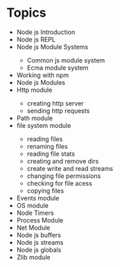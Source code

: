 # Topics
<ul>
<li>Node js Introduction</li>
<li>Node js REPL</li>
<li>Node js Module Systems</li>
<ul>
  <li>Common js module system</li>
  <li>Ecma module system</li>
</ul>
<li>Working with npm</li>
<li>Node js Modules</li>
<li>Http module</li>
 <ul>
 <li>creating http server</li>
 <li>sending http requests</li>
 </ul>
<li>Path module</li>
<li>file system module</li>
 <ul>
 <li>reading files</li>
 <li>renaming files</li>
 <li>reading file stats</li>
 <li>creating and remove dirs</li>
 <li>create write and read streams</li>
 <li>changing file permissions</li>
 <li>checking for file acess</li>
 <li>copying files</li>
 </ul>
<li>Events module</li>
<li>OS module</li>
<li>Node Timers</li>
<li>Process Module</li>
<li>Net Module</li>
<li>Node js buffers</li>
<li>Node js streams</li>
<li>Node js globals</li>
<li>Zlib module</li>
</ul>
